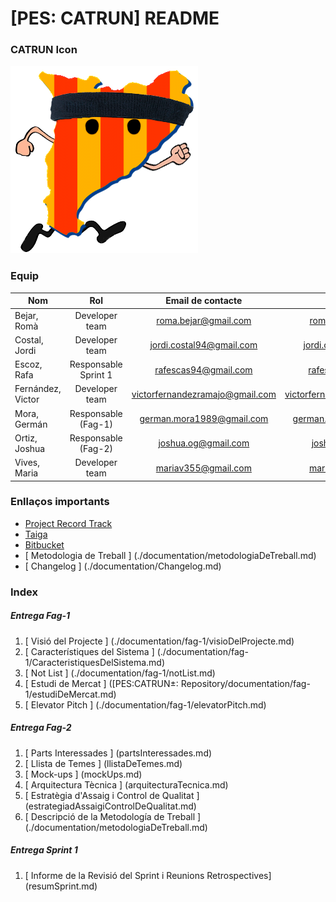 # [PES: CATRUN] README #

### CATRUN Icon ####

![icon](./documentation/Images/catrun-icon.png)

### Equip ###

| Nom | Rol | Email de contacte | Gdrive | Taiga | Bitbucket |
| --- |:---:|:-----------------:|:------:|:-----:|:---------:|
| Bejar, Romà | Developer team | roma.bejar@gmail.com | roma.bejar@gmail.com | roma.bejar@gmail.com | roma.bejar@gmail.com |
| Costal, Jordi | Developer team | jordi.costal94@gmail.com | jordi.costal94@gmail.com | jordi.costal94@gmail.com | jordi.costal94@gmail.com |
| Escoz, Rafa | Responsable Sprint 1 | rafescas94@gmail.com | rafescas94@gmail.com | rafescas94@gmail.com | rafescas94@gmail.com |
| Fernández, Victor | Developer team | victorfernandezramajo@gmail.com | victorfernandezramajo@gmail.com | victorfernandezramajo@gmail.com | victorfernandezramajo@gmail.com |
| Mora, Germán | Responsable (Fag-1) | german.mora1989@gmail.com | german.mora1989@gmail.com | edum_17@hotmail.com |  edum_17@hotmail.com |
| Ortiz, Joshua | Responsable (Fag-2) | joshua.og@gmail.com | joshua.og@gmail.com | joshua.og@gmail.com | joshua.og@gmail.com |
| Vives, Maria | Developer team | mariav355@gmail.com | mariav355@gmail.com | mariav355@gmail.com | mariav355@gmail.com |

### Enllaços importants ###

- [ Project Record Track ](https://docs.google.com/spreadsheets/d/1GEikL9t-79Y3tkhd6CoQjhBESNEL-w3dqfzCU6kQ3Kk/edit?usp=sharing)
- [ Taiga ](https://tree.taiga.io/project/edum17-pes/)
- [ Bitbucket ](https://bitbucket.org/rafescas/pes-catrun-repository)
- [ Metodologia de Treball ] (./documentation/metodologiaDeTreball.md)
- [ Changelog ] (./documentation/Changelog.md)

### Index ###

##### Entrega Fag-1 #####

1. [ Visió del Projecte ] (./documentation/fag-1/visioDelProjecte.md)
2. [ Característiques del Sistema ] (./documentation/fag-1/CaracteristiquesDelSistema.md)
3. [ Not List ] (./documentation/fag-1/notList.md)
4. [ Estudi de Mercat ] ([PES:CATRUN±: Repository/documentation/fag-1/estudiDeMercat.md)
5. [ Elevator Pitch ] (./documentation/fag-1/elevatorPitch.md)

##### Entrega Fag-2 #####

1. [ Parts Interessades ] (partsInteressades.md)
2. [ Llista de Temes ] (llistaDeTemes.md)
3. [ Mock-ups ] (mockUps.md)
4. [ Arquitectura Tècnica ] (arquitecturaTecnica.md)
5. [ Estratègia d'Assaig i Control de Qualitat ] (estrategiadAssaigiControlDeQualitat.md)
6. [ Descripció de la Metodología de Treball ] (./documentation/metodologiaDeTreball.md)

##### Entrega Sprint 1 #####

1. [ Informe de la Revisió del Sprint i Reunions Retrospectives] (resumSprint.md)